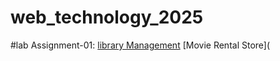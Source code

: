 # web_technology_2025
#lab Assignment-01:
[library Management](https://github.com/nithin780/web_technology_2025/blob/main/Library%20Management.html)
[Movie Rental Store](
